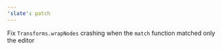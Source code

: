 ```yaml
---
'slate': patch
---
```


Fix `Transforms.wrapNodes` crashing when the `match` function matched only the editor
